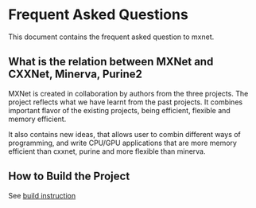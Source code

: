 Frequent Asked Questions
========================
This document contains the frequent asked question to mxnet.


What is the relation between MXNet and CXXNet, Minerva, Purine2
---------------------------------------------------------------
MXNet is created in collaboration by authors from the three projects.
The project reflects what we have learnt from the past projects.
It combines important flavor of the existing projects, being
efficient, flexible and memory efficient.

It also contains new ideas, that allows user to combin different
ways of programming, and write CPU/GPU applications that are more
memory efficient than cxxnet, purine and more flexible than minerva.

How to Build the Project
------------------------
See [build instruction](build.md)
